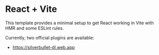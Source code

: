 # React + Vite

This template provides a minimal setup to get React working in Vite with HMR and some ESLint rules.

Currently, two official plugins are available:

- https://silverbullet-dl.web.app

